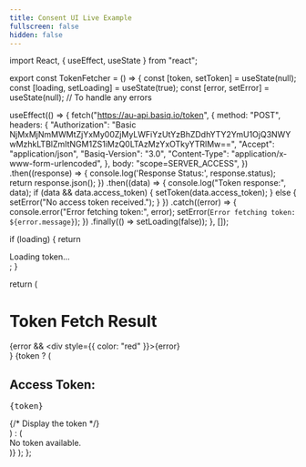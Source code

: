 ```yaml
---
title: Consent UI Live Example
fullscreen: false
hidden: false
---
```

import React, { useEffect, useState } from "react";

export const TokenFetcher = () => {
  const [token, setToken] = useState(null);
  const [loading, setLoading] = useState(true);
  const [error, setError] = useState(null); // To handle any errors

  useEffect(() => {
    fetch("https://au-api.basiq.io/token", {
      method: "POST",
      headers: {
        "Authorization":
          "Basic NjMxMjNmMWMtZjYxMy00ZjMyLWFiYzUtYzBhZDdhYTY2YmU1OjQ3NWYwMzhkLTBlZmItNGM1ZS1iMzQ0LTAzMzYxOTkyYTRlMw==",
        "Accept": "application/json",
        "Basiq-Version": "3.0",
        "Content-Type": "application/x-www-form-urlencoded",
      },
      body: "scope=SERVER_ACCESS",
    })
      .then((response) => {
        console.log('Response Status:', response.status);
        return response.json();
      })
      .then((data) => {
        console.log("Token response:", data);
        if (data && data.access_token) {
          setToken(data.access_token);
        } else {
          setError("No access token received.");
        }
      })
      .catch((error) => {
        console.error("Error fetching token:", error);
        setError(`Error fetching token: ${error.message}`);
      })
      .finally(() => setLoading(false));
  }, []);

  if (loading) {
    return <div>Loading token...</div>;
  }

  return (
    <div>
      <h1>Token Fetch Result</h1>
      {error && <div style={{ color: "red" }}>{error}</div>}
      {token ? (
        <div>
          <h2>Access Token:</h2>
          <pre>{token}</pre> {/* Display the token */}
        </div>
      ) : (
        <div>No token available.</div>
      )}
    </div>
  );
};

<br />

<TokenFetcher />